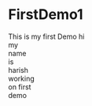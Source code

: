 # FirstDemo1
This is my first Demo
hi <br>
my <br>
name <br>
is <br>
harish <br>
working <br>
on first <br>
demo
